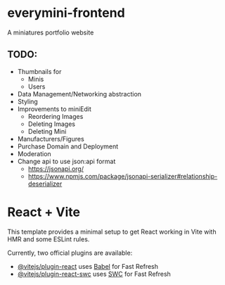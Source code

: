 # everymini-frontend

A miniatures portfolio website


## TODO:
* Thumbnails for
  * Minis
  * Users
* Data Management/Networking abstraction
* Styling
* Improvements to miniEdit
  * Reordering Images
  * Deleting Images
  * Deleting Mini
* Manufacturers/Figures
* Purchase Domain and Deployment
* Moderation
* Change api to use json:api format 
  * https://jsonapi.org/ 
  * https://www.npmjs.com/package/jsonapi-serializer#relationship-deserializer


# React + Vite

This template provides a minimal setup to get React working in Vite with HMR and some ESLint rules.

Currently, two official plugins are available:

- [@vitejs/plugin-react](https://github.com/vitejs/vite-plugin-react/blob/main/packages/plugin-react/README.md) uses [Babel](https://babeljs.io/) for Fast Refresh
- [@vitejs/plugin-react-swc](https://github.com/vitejs/vite-plugin-react-swc) uses [SWC](https://swc.rs/) for Fast Refresh
